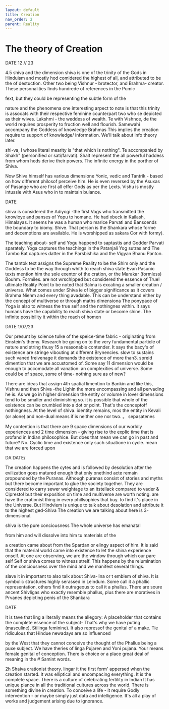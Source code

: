 ```yaml
---
layout: default
title: Creation
nav_order: 2
parent: Reality
---
```


# The theory of Creation


DATE 12 // 23

4.5 shiva and the dimension shiva is one of the trinity of the Gods in Hinduism and mostly hod comidered the highest of all, and attributed to be the of destuction. Other two being Vishnur - brotector, and Brahma- creator. These personalities finds hundrede of references in the Pumic

fext, but they could be representing the subtle form of the

nature and the phenomena one interesting arpect to note is that this trinity is assocats with their respective feminine counterpart two who se depicted as their wives. Lakshmi - the weddess of wealth. Te with Vishnce, de the world requires prosperity to fruction well and flourish. Samewahi accompany the Goddess of knowledge Brahmas This implies the creation require to support of knowledge/ information. We'll talk about info theory later.

shi-va, I whose literal mearity is "that which is nothing". Te accompanied by Shakh" (personified or sati/farvati). Shalt represent the all powerful haddess from whom heds derive their powers. The infinite energy in the porther of Shiva.

Now Shiva himself has various dimensione Yonic, vedic and Tantrik - based on how different philosof perceive him. He is even reversed by the Asuxas of Pasange who are first all effer Gods as per the Lexts. Vishu is mostly intussle with Asus who in to maintain bulance.



DATE

shiva is considered the Adiyogi -the first Vogs who transmitted the knowloye and panses of Yopu to homane. He had xbeck in Kailash, Himalayas. It seems he was a human who marice Parvati and Banscends the boundary to biomy. Shive. That person is the Shankara whose forme and decemptions are available. He is worshipped as sakara Cor with formy).

The teaching about- self and Yogu happend to saptastis and Godder Parvati sparately. Yoga captures the teachings in the Patanjali Yog sutras and The Tambo Bat captures datter in the Parsbishika and the Vigyan Bhanu Panton.

The tantok text assigns the Supreme Reality to be the Shim only and the Goddess to be the way through whith to reach shiva state Evan Pasunic texts mention him the sole exentor of the cration, or the Marakar (formless) Bouhm. Formiles. are not wrschipped but considered the essence of True! ultimate Reality Point to be noted that Balma is excating a smaller creation / universe. What comes under Shiva ie of bigger significance as it covers Brahma Niehm and every thing avadable. This can be understand either by the concept of multiverse or through maths dimensiona The ponypace of Yoga is also to witness the true self and the nothingnes within. It says humans have the capability to reach shiva state or become shine. The infinite possibility it within the reach of homen



DATE 1/07/23

Our presunt by science tulke of the speice-time fabric - originating from Einstein's themy. Research be going on to the very fundamental particle of nature and string thusy 15 a reasonable contender. It says the bacy's of existence are stringe vibouting at different Brynencies. slow to sustains such vaned freivenage it demands the existence of more than3. spreid dimention that we are accustomed of. Some say 11 dimension would be enough to accomodate all vanation: an complexities of universe. Some could be of space, some of time- nothing sure as of new?

There are ideas that assign 4th spatial limention to Bankin and like this, Vishnu and then Shiva -the Lighin the more encompassing and all pervading he is. As we go in higher dimension the entity or volume in lover dimensions tend to be smaller and diminishing so. it is possible that whole of the existence can be crumbled into a dot or point. That's the conceptoff nothingness. At the level of shiva. identity remains, mos the entity in Kevali (or alone) and non-dual means if is neither one nor two. 。 sepasatenes

My contention is that there are 9 space dimensions of our worldly experiences and 2 time dimension - giving rise to the explic time that is profand in Indian philosophice. But does that mean we can go in past and future? No. Cyclic time and existence only such situatione in cycle. mean that we are forced upon



DA DATE/

The creation happens the cytes and is followed by desolution after the evilization goes matured enough that only onethind acte remain propounded by the Puranas. Although puranas consist of stories and myths but there become important to glue the society together. They are considered to carry sewer weightage to an itstellack compared to vader & Cipresto! but their exposition on time and multiverse are worth noting. are have the crationist thing in every phillsophies that buy. to find it's place in the Universe. But Hindviem is unique to talk about desolation and attribute it to the highest ged-Shiva The creation we are talking about here is 3-dimensional.

shiva is the pure conciousness The whole universe has emanatal

from him and will dissolve into him tu materials of the

a creation came about from the Spardan or elingy aspect of him. It is said that the material world came into existence to let the shina experience onself. At one are observing, we are the window through which our pare self Self or shiva comes to witness strelf. This happens by the relumination of the conciousness over the mind and we manifest several things.

slave it in important to also talk about Shiva-lina or t emblem of shiva. It is symbolic structures highly serassed in Leindum. Some call it a phallic representation, others find it outrageous to call it a phallus. There are soure ancent Shivligas who exactly resemble phallus, plus there are moratives in Prvanes depicting penis of the Shankara



DATE

It is tave that ling a literally means the allegory: A placeholder that contains the complete essence of the subject- That's why we have puting (masculine), Stilinga feminine). It also repressof the genital of a make. Tie ridiculous that Hindue newadays are so influenced

by the West that they cannot conceive the thought of the Phallus being a puxe subject. We have theries of linga Pujaren and Yoni pujana. Your means female genital of conception. There is choice or a place great deal of meaning in the # Samint words.

2h Shaiva crationist theory. lingar it the first form' appersed when the creation started. It was elliptical and encompacing everything. It is the complete space. There is a culture of celebrating fertility in Indian It has unique plance in all the traditional cultures across the world. There is something divine in creation. To conceive a life - it require Godly intervention - or maybe simply just data and intelligence. It's all a play of works and judgement arising due to ignorance.